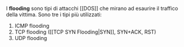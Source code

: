 I __flooding__ sono tipi di attacchi [[DOS]] che mirano ad esaurire il traffico della vittima.
Sono tre i tipi più utilizzati:
1. ICMP flooding
2. TCP flooding ([[TCP SYN Flooding|SYN]], SYN+ACK, RST)
3. UDP flooding